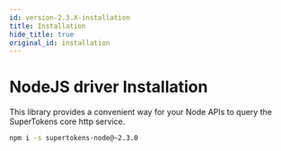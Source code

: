 ```yaml
---
id: version-2.3.X-installation
title: Installation
hide_title: true
original_id: installation
---
```


# NodeJS driver Installation

This library provides a convenient way for your Node APIs to query the SuperTokens core http service.

```bash
npm i -s supertokens-node@~2.3.0
```